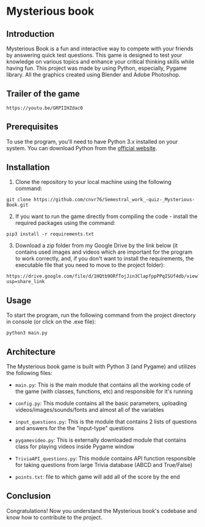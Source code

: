 # Mysterious book

## Introduction

Mysterious Book is a fun and interactive way to compete with your friends by answering quick test questions. This game is designed to test your knowledge on various topics and enhance your critical thinking skills while having fun. This project was made by using Python, especially, Pygame library. All the graphics created using Blender and Adobe Photoshop.

## Trailer of the game

```
https://youtu.be/GRPIIHZdac0
```

## Prerequisites

To use the program, you'll need to have Python 3.x installed on your system. You can download Python from the [official website](https://www.python.org/downloads/).

## Installation

1. Clone the repository to your local machine using the following command:

```
git clone https://github.com/cnvr76/Semestral_work_-quiz-_Mysterious-Book.git
```

2. If you want to run the game directly from compiling the code - install the required packages using the command:

```
pip3 install -r requirements.txt
```

3. Download a zip folder from my Google Drive by the link below (it contains used images and videos which are important for the program to work correctly, and, if you don't want to install the requirements, the executable file that you need to move to the project folder):

```
https://drive.google.com/file/d/1HQtb9ORfTojJin3ClapfppPPqISUf4db/view?usp=share_link
```

## Usage

To start the program, run the following command from the project directory in console (or click on the .exe file):

```
python3 main.py
```

## Architecture
The Mysterious book game is built with Python 3 (and Pygame) and utilizes the following files:

+ `main.py`: This is the main module that contains all the working code of the game (with classes, functions, etc) and responsible for it's running

+ `config.py`: This module contains all the basic parameters, uploading videos/images/sounds/fonts and almost all of the variables

+ `input_questions.py`: This is the module that contains 2 lists of questions and answers for the the "input-type" questions

+ `pygamevideo.py`: This is externally downloaded module that contains class for playing videos inside Pygame window

+ `TriviaAPI_questions.py`: This module contains API function responsible for taking questions from large Trivia database (ABCD and True/False)

+ `points.txt`: file to which game will add all of the score by the end

## Conclusion
Congratulations! Now you understand the Mysterious book's codebase and know how to contribute to the project.
